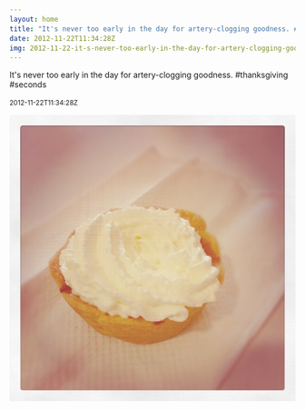 ```yaml
---
layout: home
title: "It's never too early in the day for artery-clogging goodness. #thanksgiving #seconds"
date: 2012-11-22T11:34:28Z
img: 2012-11-22-it-s-never-too-early-in-the-day-for-artery-clogging-goodness---thanksgiving--seconds.jpg
---
```


It's never too early in the day for artery-clogging goodness. #thanksgiving #seconds

<small>2012-11-22T11:34:28Z</small>

![It's never too early in the day for artery-clogging goodness. #thanksgiving #seconds](2012-11-22-it-s-never-too-early-in-the-day-for-artery-clogging-goodness---thanksgiving--seconds.jpg)
